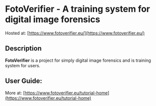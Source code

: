 # FotoVerifier - A training system for digital image forensics
Hosted at: [https://www.fotoverifier.eu/](https://www.fotoverifier.eu/)

## Description
**FotoVerifier** is a project for simply digital image forensics and is training system for users.

<!-- *This project was first created for a graduate project thesis at University Of Science, Ho Chi Minh City, Vietnam from June to August.*


## Installation

Clone the project, and install the neccessary dependencies
```
git clone https://github.com/lvqchau/dedigi
cd dedigi
npm install
npm start
``` -->


<!-- 
*For more information, contact <dedigi.diftool@gmail.com>* -->

## User Guide:
More at: [https://www.fotoverifier.eu/tutorial-home](https://www.fotoverifier.eu/tutorial-home)